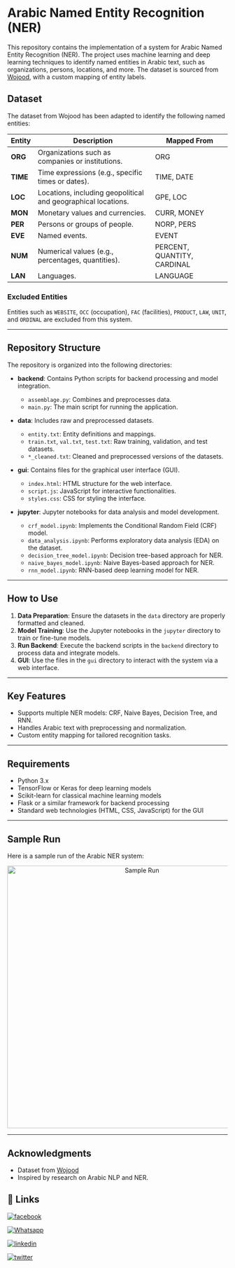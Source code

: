 # Arabic Named Entity Recognition (NER)

This repository contains the implementation of a system for Arabic Named Entity Recognition (NER). The project uses machine learning and deep learning techniques to identify named entities in Arabic text, such as organizations, persons, locations, and more. The dataset is sourced from [Wojood](https://github.com/qossayrida/ArabicNamedEntityRecognition/tree/main), with a custom mapping of entity labels.

## Dataset

The dataset from Wojood has been adapted to identify the following named entities:

| **Entity** | **Description** | **Mapped From** |
|------------|-----------------|-----------------|
| **ORG**    | Organizations such as companies or institutions. | ORG |
| **TIME**   | Time expressions (e.g., specific times or dates). | TIME, DATE |
| **LOC**    | Locations, including geopolitical and geographical locations. | GPE, LOC |
| **MON**    | Monetary values and currencies. | CURR, MONEY |
| **PER**    | Persons or groups of people. | NORP, PERS |
| **EVE**    | Named events. | EVENT |
| **NUM**    | Numerical values (e.g., percentages, quantities). | PERCENT, QUANTITY, CARDINAL |
| **LAN**    | Languages. | LANGUAGE |

### Excluded Entities
Entities such as `WEBSITE`, `OCC` (occupation), `FAC` (facilities), `PRODUCT`, `LAW`, `UNIT`, and `ORDINAL` are excluded from this system.

---

## Repository Structure

The repository is organized into the following directories:

- **backend**: Contains Python scripts for backend processing and model integration.
  - `assemblage.py`: Combines and preprocesses data.
  - `main.py`: The main script for running the application.

- **data**: Includes raw and preprocessed datasets.
  - `entity.txt`: Entity definitions and mappings.
  - `train.txt`, `val.txt`, `test.txt`: Raw training, validation, and test datasets.
  - `*_cleaned.txt`: Cleaned and preprocessed versions of the datasets.

- **gui**: Contains files for the graphical user interface (GUI).
  - `index.html`: HTML structure for the web interface.
  - `script.js`: JavaScript for interactive functionalities.
  - `styles.css`: CSS for styling the interface.

- **jupyter**: Jupyter notebooks for data analysis and model development.
  - `crf_model.ipynb`: Implements the Conditional Random Field (CRF) model.
  - `data_analysis.ipynb`: Performs exploratory data analysis (EDA) on the dataset.
  - `decision_tree_model.ipynb`: Decision tree-based approach for NER.
  - `naive_bayes_model.ipynb`: Naive Bayes-based approach for NER.
  - `rnn_model.ipynb`: RNN-based deep learning model for NER.

---

## How to Use

1. **Data Preparation**: Ensure the datasets in the `data` directory are properly formatted and cleaned.
2. **Model Training**: Use the Jupyter notebooks in the `jupyter` directory to train or fine-tune models.
3. **Run Backend**: Execute the backend scripts in the `backend` directory to process data and integrate models.
4. **GUI**: Use the files in the `gui` directory to interact with the system via a web interface.

---

## Key Features

- Supports multiple NER models: CRF, Naive Bayes, Decision Tree, and RNN.
- Handles Arabic text with preprocessing and normalization.
- Custom entity mapping for tailored recognition tasks.

---

## Requirements

- Python 3.x
- TensorFlow or Keras for deep learning models
- Scikit-learn for classical machine learning models
- Flask or a similar framework for backend processing
- Standard web technologies (HTML, CSS, JavaScript) for the GUI

---

## Sample Run

Here is a sample run of the Arabic NER system:

<p align="center">
  <img src="https://github.com/user-attachments/assets/b5a68d88-27a0-4bec-8fb8-0b579b4fc2e6" alt="Sample Run" width="600">
</p>

---


## Acknowledgments

- Dataset from [Wojood](https://sina.birzeit.edu/wojood/)
- Inspired by research on Arabic NLP and NER.


## 🔗 Links

[![facebook](https://img.shields.io/badge/facebook-0077B5?style=for-the-badge&logo=facebook&logoColor=white)](https://www.facebook.com/qossay.rida?mibextid=2JQ9oc)

[![Whatsapp](https://img.shields.io/badge/Whatsapp-25D366?style=for-the-badge&logo=Whatsapp&logoColor=white)](https://wa.me/+972598592423)

[![linkedin](https://img.shields.io/badge/linkedin-0077B5?style=for-the-badge&logo=linkedin&logoColor=white)](https://www.linkedin.com/in/qossay-rida-3aa3b81a1?utm_source=share&utm_campaign=share_via&utm_content=profile&utm_medium=android_app )

[![twitter](https://img.shields.io/badge/twitter-1DA1F2?style=for-the-badge&logo=twitter&logoColor=white)](https://twitter.com/qossayrida)

